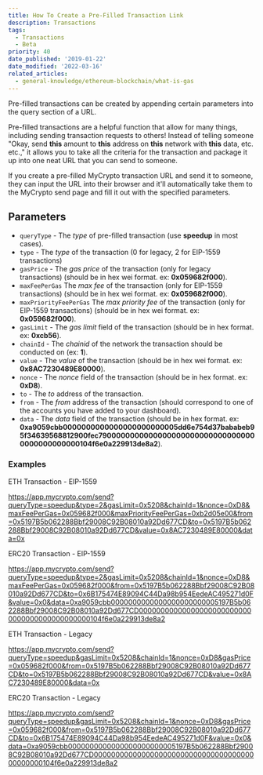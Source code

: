 ```yaml
---
title: How To Create a Pre-Filled Transaction Link
description: Transactions
tags:
  - Transactions
  - Beta
priority: 40
date_published: '2019-01-22'
date_modified: '2022-03-16'
related_articles:
  - general-knowledge/ethereum-blockchain/what-is-gas
---
```


Pre-filled transactions can be created by appending certain parameters into the query section of a URL.

Pre-filled transactions are a helpful function that allow for many things, including sending transaction requests to others! Instead of telling someone "Okay, send **this** amount to **this** address on **this** network with **this** data, etc. etc.," it allows you to take all the criteria for the transaction and package it up into one neat URL that you can send to someone.

If you create a pre-filled MyCrypto transaction URL and send it to someone, they can input the URL into their browser and it'll automatically take them to the MyCrypto send page and fill it out with the specified parameters.

## Parameters

- `queryType` - The _type_ of pre-filled transaction (use **speedup** in most cases).
- `type` - The _type_ of the transaction (0 for legacy, 2 for EIP-1559 transactions)
- `gasPrice` - The _gas price_ of the transaction (only for legacy transactions) (should be in hex wei format. ex: **0x059682f000**).
- `maxFeePerGas` The _max fee_ of the transaction (only for EIP-1559 transactions) (should be in hex wei format. ex: **0x059682f000**).
- `maxPriorityFeePerGas` The _max priority fee_ of the transaction (only for EIP-1559 transactions) (should be in hex wei format. ex: **0x059682f000**).
- `gasLimit` - The _gas limit_ field of the transaction (should be in hex format. ex: **0xcb56**).
- `chainId` - The _chainid_ of the network the transaction should be conducted on (ex: **1**).
- `value` - The _value_ of the transaction (should be in hex wei format. ex: **0x8AC7230489E80000**).
- `nonce` - The _nonce_ field of the transaction (should be in hex format. ex: **0xD8**).
- `to` - The _to_ address of the transaction.
- `from` - The _from_ address of the transaction (should correspond to one of the accounts you have added to your dashboard).
- `data` - The _data_ field of the transaction (should be in hex format. ex: **0xa9059cbb0000000000000000000000005dd6e754d37bababeb95f34639568812900fec79000000000000000000000000000000000000000000000104f6e0a229913de8a2**).

### Examples

ETH Transaction - EIP-1559

<https://app.mycrypto.com/send?queryType=speedup&type=2&gasLimit=0x5208&chainId=1&nonce=0xD8&maxFeePerGas=0x059682f000&maxPriorityFeePerGas=0xb2d05e00&from=0x5197B5b062288Bbf29008C92B08010a92Dd677CD&to=0x5197B5b062288Bbf29008C92B08010a92Dd677CD&value=0x8AC7230489E80000&data=0x>

ERC20 Transaction - EIP-1559

<https://app.mycrypto.com/send?queryType=speedup&type=2&gasLimit=0x5208&chainId=1&nonce=0xD8&maxFeePerGas=0x059682f000&from=0x5197B5b062288Bbf29008C92B08010a92Dd677CD&to=0x6B175474E89094C44Da98b954EedeAC495271d0F&value=0x0&data=0xa9059cbb0000000000000000000000005197B5b062288Bbf29008C92B08010a92Dd677CD000000000000000000000000000000000000000000000104f6e0a229913de8a2>

ETH Transaction - Legacy

<https://app.mycrypto.com/send?queryType=speedup&gasLimit=0x5208&chainId=1&nonce=0xD8&gasPrice=0x059682f000&from=0x5197B5b062288Bbf29008C92B08010a92Dd677CD&to=0x5197B5b062288Bbf29008C92B08010a92Dd677CD&value=0x8AC7230489E80000&data=0x>

ERC20 Transaction - Legacy

<https://app.mycrypto.com/send?queryType=speedup&gasLimit=0x5208&chainId=1&nonce=0xD8&gasPrice=0x059682f000&from=0x5197B5b062288Bbf29008C92B08010a92Dd677CD&to=0x6B175474E89094C44Da98b954EedeAC495271d0F&value=0x0&data=0xa9059cbb0000000000000000000000005197B5b062288Bbf29008C92B08010a92Dd677CD000000000000000000000000000000000000000000000104f6e0a229913de8a2>
